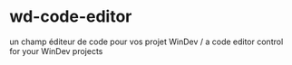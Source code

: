 # wd-code-editor
un champ éditeur de code  pour vos projet WinDev / a code editor control for your WinDev projects
